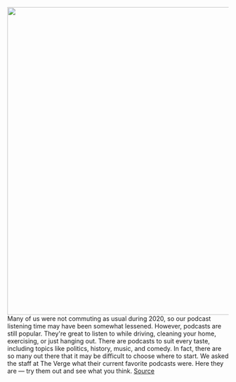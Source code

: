 <img src='https://cdn.vox-cdn.com/thumbor/dL_-xcGzj4VCb_sTrC40T9iObyU=/0x0:640x425/1200x800/filters:focal(269x162:371x264)/cdn.vox-cdn.com/uploads/chorus_image/image/68552762/microphone.0.jpg' width='700px' /><br/>
Many of us were not commuting as usual during 2020, so our podcast listening time may have been somewhat lessened. However, podcasts are still popular. They're great to listen to while driving, cleaning your home, exercising, or just hanging out. There are podcasts to suit every taste, including topics like politics, history, music, and comedy. In fact, there are so many out there that it may be difficult to choose where to start. We asked the staff at The Verge what their current favorite podcasts were. Here they are — try them out and see what you think.
<a href='https://www.theverge.com/22163667/2020-favorite-best-podcasts-tech-culture-apple-google-stitcher-soundcloud-spotify'> Source <a/>
